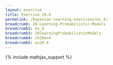 ```yaml
---
layout: exercise
title: Exercise 20.4
permalink: /bayesian-learning-exercises/ex_4/
breadcrumb: 20-Learning-Probabilistic-Models
breadcrumb2: ex_4
breadcrumb3: 20learningProbabilisticModels
breadcrumb4: ch20ex4
breadcrumb5: ex20.4
---
```


{% include mathjax_support %}

